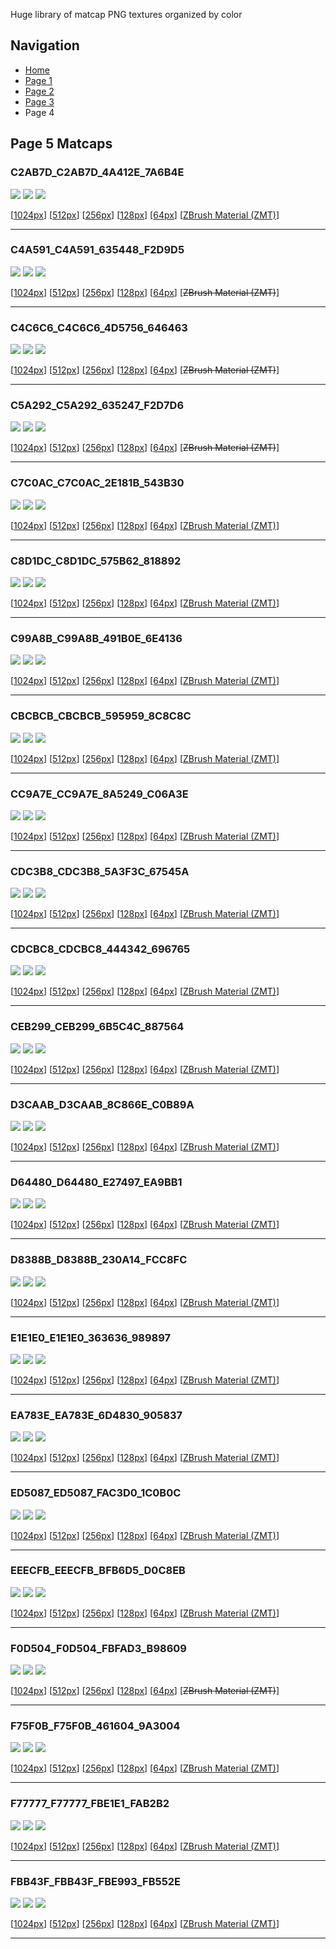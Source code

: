 Huge library of matcap PNG textures organized by color





## Navigation
* [Home](/)
* [Page 1](PAGE-1.md)
* [Page 2](PAGE-2.md)
* [Page 3](PAGE-3.md)
* Page 4
## Page 5 Matcaps
### C2AB7D_C2AB7D_4A412E_7A6B4E
![](preview/C2AB7D_C2AB7D_4A412E_7A6B4E-preview.jpg)
![](thumbnail/C2AB7D_C2AB7D_4A412E_7A6B4E.jpg)
![](palette/C2AB7D_C2AB7D_4A412E_7A6B4E-palette.png)

[[1024px](https://github.com/nidorx/matcaps/raw/master/1024/C2AB7D_C2AB7D_4A412E_7A6B4E.png)]
[[512px](https://github.com/nidorx/matcaps/raw/master/512/C2AB7D_C2AB7D_4A412E_7A6B4E-512px.png)]
[[256px](https://github.com/nidorx/matcaps/raw/master/256/C2AB7D_C2AB7D_4A412E_7A6B4E-256px.png)]
[[128px](https://github.com/nidorx/matcaps/raw/master/128/C2AB7D_C2AB7D_4A412E_7A6B4E-128px.png)]
[[64px](https://github.com/nidorx/matcaps/raw/master/64/C2AB7D_C2AB7D_4A412E_7A6B4E-64px.png)]
[[ZBrush Material (ZMT)](https://github.com/nidorx/matcaps/raw/master/zmt/C2AB7D_C2AB7D_4A412E_7A6B4E.zmt)]

---
### C4A591_C4A591_635448_F2D9D5
![](preview/C4A591_C4A591_635448_F2D9D5-preview.jpg)
![](thumbnail/C4A591_C4A591_635448_F2D9D5.jpg)
![](palette/C4A591_C4A591_635448_F2D9D5-palette.png)

[[1024px](https://github.com/nidorx/matcaps/raw/master/1024/C4A591_C4A591_635448_F2D9D5.png)]
[[512px](https://github.com/nidorx/matcaps/raw/master/512/C4A591_C4A591_635448_F2D9D5-512px.png)]
[[256px](https://github.com/nidorx/matcaps/raw/master/256/C4A591_C4A591_635448_F2D9D5-256px.png)]
[[128px](https://github.com/nidorx/matcaps/raw/master/128/C4A591_C4A591_635448_F2D9D5-128px.png)]
[[64px](https://github.com/nidorx/matcaps/raw/master/64/C4A591_C4A591_635448_F2D9D5-64px.png)]
[~~ZBrush Material (ZMT)~~]

---
### C4C6C6_C4C6C6_4D5756_646463
![](preview/C4C6C6_C4C6C6_4D5756_646463-preview.jpg)
![](thumbnail/C4C6C6_C4C6C6_4D5756_646463.jpg)
![](palette/C4C6C6_C4C6C6_4D5756_646463-palette.png)

[[1024px](https://github.com/nidorx/matcaps/raw/master/1024/C4C6C6_C4C6C6_4D5756_646463.png)]
[[512px](https://github.com/nidorx/matcaps/raw/master/512/C4C6C6_C4C6C6_4D5756_646463-512px.png)]
[[256px](https://github.com/nidorx/matcaps/raw/master/256/C4C6C6_C4C6C6_4D5756_646463-256px.png)]
[[128px](https://github.com/nidorx/matcaps/raw/master/128/C4C6C6_C4C6C6_4D5756_646463-128px.png)]
[[64px](https://github.com/nidorx/matcaps/raw/master/64/C4C6C6_C4C6C6_4D5756_646463-64px.png)]
[~~ZBrush Material (ZMT)~~]

---
### C5A292_C5A292_635247_F2D7D6
![](preview/C5A292_C5A292_635247_F2D7D6-preview.jpg)
![](thumbnail/C5A292_C5A292_635247_F2D7D6.jpg)
![](palette/C5A292_C5A292_635247_F2D7D6-palette.png)

[[1024px](https://github.com/nidorx/matcaps/raw/master/1024/C5A292_C5A292_635247_F2D7D6.png)]
[[512px](https://github.com/nidorx/matcaps/raw/master/512/C5A292_C5A292_635247_F2D7D6-512px.png)]
[[256px](https://github.com/nidorx/matcaps/raw/master/256/C5A292_C5A292_635247_F2D7D6-256px.png)]
[[128px](https://github.com/nidorx/matcaps/raw/master/128/C5A292_C5A292_635247_F2D7D6-128px.png)]
[[64px](https://github.com/nidorx/matcaps/raw/master/64/C5A292_C5A292_635247_F2D7D6-64px.png)]
[~~ZBrush Material (ZMT)~~]

---
### C7C0AC_C7C0AC_2E181B_543B30
![](preview/C7C0AC_C7C0AC_2E181B_543B30-preview.jpg)
![](thumbnail/C7C0AC_C7C0AC_2E181B_543B30.jpg)
![](palette/C7C0AC_C7C0AC_2E181B_543B30-palette.png)

[[1024px](https://github.com/nidorx/matcaps/raw/master/1024/C7C0AC_C7C0AC_2E181B_543B30.png)]
[[512px](https://github.com/nidorx/matcaps/raw/master/512/C7C0AC_C7C0AC_2E181B_543B30-512px.png)]
[[256px](https://github.com/nidorx/matcaps/raw/master/256/C7C0AC_C7C0AC_2E181B_543B30-256px.png)]
[[128px](https://github.com/nidorx/matcaps/raw/master/128/C7C0AC_C7C0AC_2E181B_543B30-128px.png)]
[[64px](https://github.com/nidorx/matcaps/raw/master/64/C7C0AC_C7C0AC_2E181B_543B30-64px.png)]
[[ZBrush Material (ZMT)](https://github.com/nidorx/matcaps/raw/master/zmt/C7C0AC_C7C0AC_2E181B_543B30.zmt)]

---
### C8D1DC_C8D1DC_575B62_818892
![](preview/C8D1DC_C8D1DC_575B62_818892-preview.jpg)
![](thumbnail/C8D1DC_C8D1DC_575B62_818892.jpg)
![](palette/C8D1DC_C8D1DC_575B62_818892-palette.png)

[[1024px](https://github.com/nidorx/matcaps/raw/master/1024/C8D1DC_C8D1DC_575B62_818892.png)]
[[512px](https://github.com/nidorx/matcaps/raw/master/512/C8D1DC_C8D1DC_575B62_818892-512px.png)]
[[256px](https://github.com/nidorx/matcaps/raw/master/256/C8D1DC_C8D1DC_575B62_818892-256px.png)]
[[128px](https://github.com/nidorx/matcaps/raw/master/128/C8D1DC_C8D1DC_575B62_818892-128px.png)]
[[64px](https://github.com/nidorx/matcaps/raw/master/64/C8D1DC_C8D1DC_575B62_818892-64px.png)]
[[ZBrush Material (ZMT)](https://github.com/nidorx/matcaps/raw/master/zmt/C8D1DC_C8D1DC_575B62_818892.zmt)]

---
### C99A8B_C99A8B_491B0E_6E4136
![](preview/C99A8B_C99A8B_491B0E_6E4136-preview.jpg)
![](thumbnail/C99A8B_C99A8B_491B0E_6E4136.jpg)
![](palette/C99A8B_C99A8B_491B0E_6E4136-palette.png)

[[1024px](https://github.com/nidorx/matcaps/raw/master/1024/C99A8B_C99A8B_491B0E_6E4136.png)]
[[512px](https://github.com/nidorx/matcaps/raw/master/512/C99A8B_C99A8B_491B0E_6E4136-512px.png)]
[[256px](https://github.com/nidorx/matcaps/raw/master/256/C99A8B_C99A8B_491B0E_6E4136-256px.png)]
[[128px](https://github.com/nidorx/matcaps/raw/master/128/C99A8B_C99A8B_491B0E_6E4136-128px.png)]
[[64px](https://github.com/nidorx/matcaps/raw/master/64/C99A8B_C99A8B_491B0E_6E4136-64px.png)]
[[ZBrush Material (ZMT)](https://github.com/nidorx/matcaps/raw/master/zmt/C99A8B_C99A8B_491B0E_6E4136.zmt)]

---
### CBCBCB_CBCBCB_595959_8C8C8C
![](preview/CBCBCB_CBCBCB_595959_8C8C8C-preview.jpg)
![](thumbnail/CBCBCB_CBCBCB_595959_8C8C8C.jpg)
![](palette/CBCBCB_CBCBCB_595959_8C8C8C-palette.png)

[[1024px](https://github.com/nidorx/matcaps/raw/master/1024/CBCBCB_CBCBCB_595959_8C8C8C.png)]
[[512px](https://github.com/nidorx/matcaps/raw/master/512/CBCBCB_CBCBCB_595959_8C8C8C-512px.png)]
[[256px](https://github.com/nidorx/matcaps/raw/master/256/CBCBCB_CBCBCB_595959_8C8C8C-256px.png)]
[[128px](https://github.com/nidorx/matcaps/raw/master/128/CBCBCB_CBCBCB_595959_8C8C8C-128px.png)]
[[64px](https://github.com/nidorx/matcaps/raw/master/64/CBCBCB_CBCBCB_595959_8C8C8C-64px.png)]
[[ZBrush Material (ZMT)](https://github.com/nidorx/matcaps/raw/master/zmt/CBCBCB_CBCBCB_595959_8C8C8C.zmt)]

---
### CC9A7E_CC9A7E_8A5249_C06A3E
![](preview/CC9A7E_CC9A7E_8A5249_C06A3E-preview.jpg)
![](thumbnail/CC9A7E_CC9A7E_8A5249_C06A3E.jpg)
![](palette/CC9A7E_CC9A7E_8A5249_C06A3E-palette.png)

[[1024px](https://github.com/nidorx/matcaps/raw/master/1024/CC9A7E_CC9A7E_8A5249_C06A3E.png)]
[[512px](https://github.com/nidorx/matcaps/raw/master/512/CC9A7E_CC9A7E_8A5249_C06A3E-512px.png)]
[[256px](https://github.com/nidorx/matcaps/raw/master/256/CC9A7E_CC9A7E_8A5249_C06A3E-256px.png)]
[[128px](https://github.com/nidorx/matcaps/raw/master/128/CC9A7E_CC9A7E_8A5249_C06A3E-128px.png)]
[[64px](https://github.com/nidorx/matcaps/raw/master/64/CC9A7E_CC9A7E_8A5249_C06A3E-64px.png)]
[[ZBrush Material (ZMT)](https://github.com/nidorx/matcaps/raw/master/zmt/CC9A7E_CC9A7E_8A5249_C06A3E.zmt)]

---
### CDC3B8_CDC3B8_5A3F3C_67545A
![](preview/CDC3B8_CDC3B8_5A3F3C_67545A-preview.jpg)
![](thumbnail/CDC3B8_CDC3B8_5A3F3C_67545A.jpg)
![](palette/CDC3B8_CDC3B8_5A3F3C_67545A-palette.png)

[[1024px](https://github.com/nidorx/matcaps/raw/master/1024/CDC3B8_CDC3B8_5A3F3C_67545A.png)]
[[512px](https://github.com/nidorx/matcaps/raw/master/512/CDC3B8_CDC3B8_5A3F3C_67545A-512px.png)]
[[256px](https://github.com/nidorx/matcaps/raw/master/256/CDC3B8_CDC3B8_5A3F3C_67545A-256px.png)]
[[128px](https://github.com/nidorx/matcaps/raw/master/128/CDC3B8_CDC3B8_5A3F3C_67545A-128px.png)]
[[64px](https://github.com/nidorx/matcaps/raw/master/64/CDC3B8_CDC3B8_5A3F3C_67545A-64px.png)]
[[ZBrush Material (ZMT)](https://github.com/nidorx/matcaps/raw/master/zmt/CDC3B8_CDC3B8_5A3F3C_67545A.zmt)]

---
### CDCBC8_CDCBC8_444342_696765
![](preview/CDCBC8_CDCBC8_444342_696765-preview.jpg)
![](thumbnail/CDCBC8_CDCBC8_444342_696765.jpg)
![](palette/CDCBC8_CDCBC8_444342_696765-palette.png)

[[1024px](https://github.com/nidorx/matcaps/raw/master/1024/CDCBC8_CDCBC8_444342_696765.png)]
[[512px](https://github.com/nidorx/matcaps/raw/master/512/CDCBC8_CDCBC8_444342_696765-512px.png)]
[[256px](https://github.com/nidorx/matcaps/raw/master/256/CDCBC8_CDCBC8_444342_696765-256px.png)]
[[128px](https://github.com/nidorx/matcaps/raw/master/128/CDCBC8_CDCBC8_444342_696765-128px.png)]
[[64px](https://github.com/nidorx/matcaps/raw/master/64/CDCBC8_CDCBC8_444342_696765-64px.png)]
[[ZBrush Material (ZMT)](https://github.com/nidorx/matcaps/raw/master/zmt/CDCBC8_CDCBC8_444342_696765.zmt)]

---
### CEB299_CEB299_6B5C4C_887564
![](preview/CEB299_CEB299_6B5C4C_887564-preview.jpg)
![](thumbnail/CEB299_CEB299_6B5C4C_887564.jpg)
![](palette/CEB299_CEB299_6B5C4C_887564-palette.png)

[[1024px](https://github.com/nidorx/matcaps/raw/master/1024/CEB299_CEB299_6B5C4C_887564.png)]
[[512px](https://github.com/nidorx/matcaps/raw/master/512/CEB299_CEB299_6B5C4C_887564-512px.png)]
[[256px](https://github.com/nidorx/matcaps/raw/master/256/CEB299_CEB299_6B5C4C_887564-256px.png)]
[[128px](https://github.com/nidorx/matcaps/raw/master/128/CEB299_CEB299_6B5C4C_887564-128px.png)]
[[64px](https://github.com/nidorx/matcaps/raw/master/64/CEB299_CEB299_6B5C4C_887564-64px.png)]
[[ZBrush Material (ZMT)](https://github.com/nidorx/matcaps/raw/master/zmt/CEB299_CEB299_6B5C4C_887564.zmt)]

---
### D3CAAB_D3CAAB_8C866E_C0B89A
![](preview/D3CAAB_D3CAAB_8C866E_C0B89A-preview.jpg)
![](thumbnail/D3CAAB_D3CAAB_8C866E_C0B89A.jpg)
![](palette/D3CAAB_D3CAAB_8C866E_C0B89A-palette.png)

[[1024px](https://github.com/nidorx/matcaps/raw/master/1024/D3CAAB_D3CAAB_8C866E_C0B89A.png)]
[[512px](https://github.com/nidorx/matcaps/raw/master/512/D3CAAB_D3CAAB_8C866E_C0B89A-512px.png)]
[[256px](https://github.com/nidorx/matcaps/raw/master/256/D3CAAB_D3CAAB_8C866E_C0B89A-256px.png)]
[[128px](https://github.com/nidorx/matcaps/raw/master/128/D3CAAB_D3CAAB_8C866E_C0B89A-128px.png)]
[[64px](https://github.com/nidorx/matcaps/raw/master/64/D3CAAB_D3CAAB_8C866E_C0B89A-64px.png)]
[[ZBrush Material (ZMT)](https://github.com/nidorx/matcaps/raw/master/zmt/D3CAAB_D3CAAB_8C866E_C0B89A.zmt)]

---
### D64480_D64480_E27497_EA9BB1
![](preview/D64480_D64480_E27497_EA9BB1-preview.jpg)
![](thumbnail/D64480_D64480_E27497_EA9BB1.jpg)
![](palette/D64480_D64480_E27497_EA9BB1-palette.png)

[[1024px](https://github.com/nidorx/matcaps/raw/master/1024/D64480_D64480_E27497_EA9BB1.png)]
[[512px](https://github.com/nidorx/matcaps/raw/master/512/D64480_D64480_E27497_EA9BB1-512px.png)]
[[256px](https://github.com/nidorx/matcaps/raw/master/256/D64480_D64480_E27497_EA9BB1-256px.png)]
[[128px](https://github.com/nidorx/matcaps/raw/master/128/D64480_D64480_E27497_EA9BB1-128px.png)]
[[64px](https://github.com/nidorx/matcaps/raw/master/64/D64480_D64480_E27497_EA9BB1-64px.png)]
[[ZBrush Material (ZMT)](https://github.com/nidorx/matcaps/raw/master/zmt/D64480_D64480_E27497_EA9BB1.zmt)]

---
### D8388B_D8388B_230A14_FCC8FC
![](preview/D8388B_D8388B_230A14_FCC8FC-preview.jpg)
![](thumbnail/D8388B_D8388B_230A14_FCC8FC.jpg)
![](palette/D8388B_D8388B_230A14_FCC8FC-palette.png)

[[1024px](https://github.com/nidorx/matcaps/raw/master/1024/D8388B_D8388B_230A14_FCC8FC.png)]
[[512px](https://github.com/nidorx/matcaps/raw/master/512/D8388B_D8388B_230A14_FCC8FC-512px.png)]
[[256px](https://github.com/nidorx/matcaps/raw/master/256/D8388B_D8388B_230A14_FCC8FC-256px.png)]
[[128px](https://github.com/nidorx/matcaps/raw/master/128/D8388B_D8388B_230A14_FCC8FC-128px.png)]
[[64px](https://github.com/nidorx/matcaps/raw/master/64/D8388B_D8388B_230A14_FCC8FC-64px.png)]
[[ZBrush Material (ZMT)](https://github.com/nidorx/matcaps/raw/master/zmt/D8388B_D8388B_230A14_FCC8FC.zmt)]

---
### E1E1E0_E1E1E0_363636_989897
![](preview/E1E1E0_E1E1E0_363636_989897-preview.jpg)
![](thumbnail/E1E1E0_E1E1E0_363636_989897.jpg)
![](palette/E1E1E0_E1E1E0_363636_989897-palette.png)

[[1024px](https://github.com/nidorx/matcaps/raw/master/1024/E1E1E0_E1E1E0_363636_989897.png)]
[[512px](https://github.com/nidorx/matcaps/raw/master/512/E1E1E0_E1E1E0_363636_989897-512px.png)]
[[256px](https://github.com/nidorx/matcaps/raw/master/256/E1E1E0_E1E1E0_363636_989897-256px.png)]
[[128px](https://github.com/nidorx/matcaps/raw/master/128/E1E1E0_E1E1E0_363636_989897-128px.png)]
[[64px](https://github.com/nidorx/matcaps/raw/master/64/E1E1E0_E1E1E0_363636_989897-64px.png)]
[[ZBrush Material (ZMT)](https://github.com/nidorx/matcaps/raw/master/zmt/E1E1E0_E1E1E0_363636_989897.zmt)]

---
### EA783E_EA783E_6D4830_905837
![](preview/EA783E_EA783E_6D4830_905837-preview.jpg)
![](thumbnail/EA783E_EA783E_6D4830_905837.jpg)
![](palette/EA783E_EA783E_6D4830_905837-palette.png)

[[1024px](https://github.com/nidorx/matcaps/raw/master/1024/EA783E_EA783E_6D4830_905837.png)]
[[512px](https://github.com/nidorx/matcaps/raw/master/512/EA783E_EA783E_6D4830_905837-512px.png)]
[[256px](https://github.com/nidorx/matcaps/raw/master/256/EA783E_EA783E_6D4830_905837-256px.png)]
[[128px](https://github.com/nidorx/matcaps/raw/master/128/EA783E_EA783E_6D4830_905837-128px.png)]
[[64px](https://github.com/nidorx/matcaps/raw/master/64/EA783E_EA783E_6D4830_905837-64px.png)]
[[ZBrush Material (ZMT)](https://github.com/nidorx/matcaps/raw/master/zmt/EA783E_EA783E_6D4830_905837.zmt)]

---
### ED5087_ED5087_FAC3D0_1C0B0C
![](preview/ED5087_ED5087_FAC3D0_1C0B0C-preview.jpg)
![](thumbnail/ED5087_ED5087_FAC3D0_1C0B0C.jpg)
![](palette/ED5087_ED5087_FAC3D0_1C0B0C-palette.png)

[[1024px](https://github.com/nidorx/matcaps/raw/master/1024/ED5087_ED5087_FAC3D0_1C0B0C.png)]
[[512px](https://github.com/nidorx/matcaps/raw/master/512/ED5087_ED5087_FAC3D0_1C0B0C-512px.png)]
[[256px](https://github.com/nidorx/matcaps/raw/master/256/ED5087_ED5087_FAC3D0_1C0B0C-256px.png)]
[[128px](https://github.com/nidorx/matcaps/raw/master/128/ED5087_ED5087_FAC3D0_1C0B0C-128px.png)]
[[64px](https://github.com/nidorx/matcaps/raw/master/64/ED5087_ED5087_FAC3D0_1C0B0C-64px.png)]
[[ZBrush Material (ZMT)](https://github.com/nidorx/matcaps/raw/master/zmt/ED5087_ED5087_FAC3D0_1C0B0C.zmt)]

---
### EEECFB_EEECFB_BFB6D5_D0C8EB
![](preview/EEECFB_EEECFB_BFB6D5_D0C8EB-preview.jpg)
![](thumbnail/EEECFB_EEECFB_BFB6D5_D0C8EB.jpg)
![](palette/EEECFB_EEECFB_BFB6D5_D0C8EB-palette.png)

[[1024px](https://github.com/nidorx/matcaps/raw/master/1024/EEECFB_EEECFB_BFB6D5_D0C8EB.png)]
[[512px](https://github.com/nidorx/matcaps/raw/master/512/EEECFB_EEECFB_BFB6D5_D0C8EB-512px.png)]
[[256px](https://github.com/nidorx/matcaps/raw/master/256/EEECFB_EEECFB_BFB6D5_D0C8EB-256px.png)]
[[128px](https://github.com/nidorx/matcaps/raw/master/128/EEECFB_EEECFB_BFB6D5_D0C8EB-128px.png)]
[[64px](https://github.com/nidorx/matcaps/raw/master/64/EEECFB_EEECFB_BFB6D5_D0C8EB-64px.png)]
[[ZBrush Material (ZMT)](https://github.com/nidorx/matcaps/raw/master/zmt/EEECFB_EEECFB_BFB6D5_D0C8EB.zmt)]

---
### F0D504_F0D504_FBFAD3_B98609
![](preview/F0D504_F0D504_FBFAD3_B98609-preview.jpg)
![](thumbnail/F0D504_F0D504_FBFAD3_B98609.jpg)
![](palette/F0D504_F0D504_FBFAD3_B98609-palette.png)

[[1024px](https://github.com/nidorx/matcaps/raw/master/1024/F0D504_F0D504_FBFAD3_B98609.png)]
[[512px](https://github.com/nidorx/matcaps/raw/master/512/F0D504_F0D504_FBFAD3_B98609-512px.png)]
[[256px](https://github.com/nidorx/matcaps/raw/master/256/F0D504_F0D504_FBFAD3_B98609-256px.png)]
[[128px](https://github.com/nidorx/matcaps/raw/master/128/F0D504_F0D504_FBFAD3_B98609-128px.png)]
[[64px](https://github.com/nidorx/matcaps/raw/master/64/F0D504_F0D504_FBFAD3_B98609-64px.png)]
[~~ZBrush Material (ZMT)~~]

---
### F75F0B_F75F0B_461604_9A3004
![](preview/F75F0B_F75F0B_461604_9A3004-preview.jpg)
![](thumbnail/F75F0B_F75F0B_461604_9A3004.jpg)
![](palette/F75F0B_F75F0B_461604_9A3004-palette.png)

[[1024px](https://github.com/nidorx/matcaps/raw/master/1024/F75F0B_F75F0B_461604_9A3004.png)]
[[512px](https://github.com/nidorx/matcaps/raw/master/512/F75F0B_F75F0B_461604_9A3004-512px.png)]
[[256px](https://github.com/nidorx/matcaps/raw/master/256/F75F0B_F75F0B_461604_9A3004-256px.png)]
[[128px](https://github.com/nidorx/matcaps/raw/master/128/F75F0B_F75F0B_461604_9A3004-128px.png)]
[[64px](https://github.com/nidorx/matcaps/raw/master/64/F75F0B_F75F0B_461604_9A3004-64px.png)]
[[ZBrush Material (ZMT)](https://github.com/nidorx/matcaps/raw/master/zmt/F75F0B_F75F0B_461604_9A3004.zmt)]

---
### F77777_F77777_FBE1E1_FAB2B2
![](preview/F77777_F77777_FBE1E1_FAB2B2-preview.jpg)
![](thumbnail/F77777_F77777_FBE1E1_FAB2B2.jpg)
![](palette/F77777_F77777_FBE1E1_FAB2B2-palette.png)

[[1024px](https://github.com/nidorx/matcaps/raw/master/1024/F77777_F77777_FBE1E1_FAB2B2.png)]
[[512px](https://github.com/nidorx/matcaps/raw/master/512/F77777_F77777_FBE1E1_FAB2B2-512px.png)]
[[256px](https://github.com/nidorx/matcaps/raw/master/256/F77777_F77777_FBE1E1_FAB2B2-256px.png)]
[[128px](https://github.com/nidorx/matcaps/raw/master/128/F77777_F77777_FBE1E1_FAB2B2-128px.png)]
[[64px](https://github.com/nidorx/matcaps/raw/master/64/F77777_F77777_FBE1E1_FAB2B2-64px.png)]
[[ZBrush Material (ZMT)](https://github.com/nidorx/matcaps/raw/master/zmt/F77777_F77777_FBE1E1_FAB2B2.zmt)]

---
### FBB43F_FBB43F_FBE993_FB552E
![](preview/FBB43F_FBB43F_FBE993_FB552E-preview.jpg)
![](thumbnail/FBB43F_FBB43F_FBE993_FB552E.jpg)
![](palette/FBB43F_FBB43F_FBE993_FB552E-palette.png)

[[1024px](https://github.com/nidorx/matcaps/raw/master/1024/FBB43F_FBB43F_FBE993_FB552E.png)]
[[512px](https://github.com/nidorx/matcaps/raw/master/512/FBB43F_FBB43F_FBE993_FB552E-512px.png)]
[[256px](https://github.com/nidorx/matcaps/raw/master/256/FBB43F_FBB43F_FBE993_FB552E-256px.png)]
[[128px](https://github.com/nidorx/matcaps/raw/master/128/FBB43F_FBB43F_FBE993_FB552E-128px.png)]
[[64px](https://github.com/nidorx/matcaps/raw/master/64/FBB43F_FBB43F_FBE993_FB552E-64px.png)]
[[ZBrush Material (ZMT)](https://github.com/nidorx/matcaps/raw/master/zmt/FBB43F_FBB43F_FBE993_FB552E.zmt)]

---